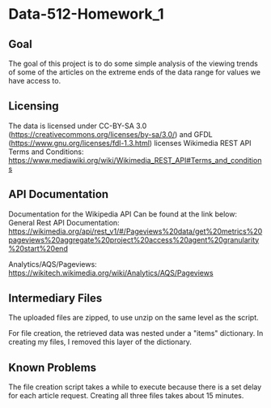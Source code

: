 # Data-512-Homework_1
## Goal
The goal of this project is to do some simple analysis of the viewing trends of some of the articles on the extreme ends of the data range for values we have access to.

## Licensing

The data is licensed under CC-BY-SA 3.0 (https://creativecommons.org/licenses/by-sa/3.0/) and GFDL (https://www.gnu.org/licenses/fdl-1.3.html) licenses
Wikimedia REST API Terms and Conditions: https://www.mediawiki.org/wiki/Wikimedia_REST_API#Terms_and_conditions

## API Documentation
Documentation for the Wikipedia API Can be found at the link below:
General Rest API Documentation: https://wikimedia.org/api/rest_v1/#/Pageviews%20data/get%20metrics%20pageviews%20aggregate%20project%20access%20agent%20granularity%20start%20end

Analytics/AQS/Pageviews: https://wikitech.wikimedia.org/wiki/Analytics/AQS/Pageviews

## Intermediary Files
The uploaded files are zipped, to use unzip on the same level as the script.

For file creation, the retrieved data was nested under a "items" dictionary. In creating my files, I removed this layer of the dictionary.

## Known Problems
The file creation script takes a while to execute because there is a set delay for each article request. Creating all three files takes about 15 minutes.
